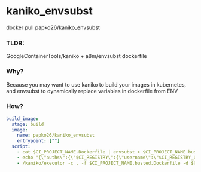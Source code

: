 # kaniko_envsubst
docker pull papko26/kaniko_envsubst

### TLDR:
GoogleContainerTools/kaniko + a8m/envsubst dockerfile

### Why?
Because you may want to use kaniko to build your images in kubernetes, and envsubst to dynamically replace variables in dockerfile from ENV

### How?
```yaml
build_image:
  stage: build
  image:
    name: papko26/kaniko_envsubst
    entrypoint: [""]
  script:
    - cat $CI_PROJECT_NAME.Dockerfile | envsubst > $CI_PROJECT_NAME.busted.Dockerfile
    - echo "{\"auths\":{\"$CI_REGISTRY\":{\"username\":\"$CI_REGISTRY_USER\",\"password\":\"$CI_REGISTRY_PASSWORD\"}}}" > /kaniko/.docker/config.json
    - /kaniko/executor -c . -f $CI_PROJECT_NAME.busted.Dockerfile -d $CI_REGISTRY_IMAGE/base:$CI_COMMIT_TAG -d $CI_REGISTRY_IMAGE/base:latest
```
